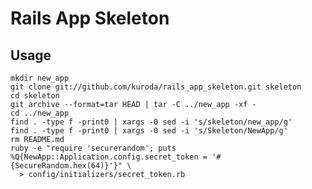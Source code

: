 Rails App Skeleton
==================


Usage
-----

    mkdir new_app
    git clone git://github.com/kuroda/rails_app_skeleton.git skeleton
    cd skeleton
    git archive --format=tar HEAD | tar -C ../new_app -xf -
    cd ../new_app
    find . -type f -print0 | xargs -0 sed -i 's/skeleton/new_app/g'
    find . -type f -print0 | xargs -0 sed -i 's/Skeleton/NewApp/g'
    rm README.md
    ruby -e "require 'securerandom'; puts %Q{NewApp::Application.config.secret_token = '#{SecureRandom.hex(64)}'}" \
      > config/initializers/secret_token.rb
